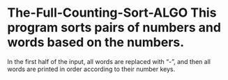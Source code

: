# The-Full-Counting-Sort-ALGO This program sorts pairs of numbers and words based on the numbers.
In the first half of the input, all words are replaced with “-”, and then all words are printed in order according to their number keys.
